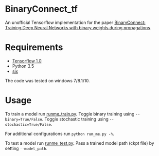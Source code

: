 # BinaryConnect_tf
An unofficial Tensorflow implementation for the paper <a href="http://arxiv.org/abs/1511.00363">BinaryConnect: Training Deep Neural Networks with binary weights during propagations</a>.

# Requirements
* <a href="https://www.tensorflow.org/install/">Tensorflow 1.0</a>
* Python 3.5
* <a href="https://pypi.python.org/pypi/six">six</a>

The code was tested on windows 7/8.1/10.

# Usage
To train a model run [runme_train.py](runme_train.py).
Toggle binary training using `--binary=True/False`.
Toggle stochastic training using `--stochastic=True/False`.

For additional configurations run `python run_me.py -h`.

To test a model run [runme_test.py](runme_test.py).
Pass a trained model path (ckpt file) by setting `--model_path`.
